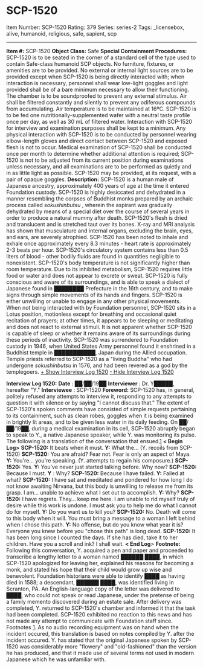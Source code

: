 # SCP-1520
Item Number: SCP-1520
Rating: 379
Series: series-2
Tags: _licensebox, alive, humanoid, religious, safe, sapient, scp

---

**Item #:** SCP-1520
**Object Class:** Safe
**Special Containment Procedures:** SCP-1520 is to be seated in the corner of a standard cell of the type used to contain Safe-class humanoid SCP objects. No furniture, fixtures, or amenities are to be provided. No external or internal light sources are to be provided except when SCP-1520 is being directly interacted with; when interaction is necessary, personnel shall wear low-light goggles and light provided shall be of a bare minimum necessary to allow their functioning. The chamber is to be soundproofed to prevent any external stimulus. Air shall be filtered constantly and silently to prevent any odiferous compounds from accumulating. Air temperature is to be maintained at 16ºC.
SCP-1520 is to be fed one nutritionally-supplemented wafer with a neutral taste profile once per day, as well as 30 mL of filtered water. Interaction with SCP-1520 for interview and examination purposes shall be kept to a minimum. Any physical interaction with SCP-1520 is to be conducted by personnel wearing elbow-length gloves and direct contact between SCP-1520 and exposed flesh is not to occur. Medical examination of SCP-1520 shall be conducted once per month to determine whether additional attention is required; SCP-1520 is not to be adjusted from its current position during examinations unless necessary, and all examinations are to be performed as quietly and in as little light as possible.
SCP-1520 may be provided, at its request, with a pair of opaque goggles.
**Description:** SCP-1520 is a human male of Japanese ancestry, approximately 400 years of age at the time it entered Foundation custody. SCP-1520 is highly desiccated and dehydrated in a manner resembling the corpses of Buddhist monks prepared by an archaic process called _sokushinbutsu_ , wherein the aspirant was gradually dehydrated by means of a special diet over the course of several years in order to produce a natural mummy after death. SCP-1520's flesh is dried and translucent and is stretched taut over its bones. X-ray and MRI analysis has shown that musculature and internal organs, excluding the brain, eyes, and ears, are severely atrophied. SCP-1520 has been noted to inhale and exhale once approximately every 8.3 minutes - heart rate is approximately 2-3 beats per hour. SCP-1520's circulatory system contains less than 0.5 liters of blood - other bodily fluids are found in quantities negligible to nonexistent. SCP-1520's body temperature is not significantly higher than room temperature. Due to its inhibited metabolism, SCP-1520 requires little food or water and does not appear to excrete or sweat.
SCP-1520 is fully conscious and aware of its surroundings, and is able to speak a dialect of Japanese found in ████████ Prefecture in the 16th century, and to make signs through simple movements of its hands and fingers. SCP-1520 is either unwilling or unable to engage in any other physical movements. When not being interacted with by Foundation personnel, SCP-1520 sits in a Lotus position, motionless except for breathing and occasional quiet recitation of prayers; at other times, it appears to be sleeping or meditating and does not react to external stimuli. It is not apparent whether SCP-1520 is capable of sleep or whether it remains aware of its surroundings during these periods of inactivity.
SCP-1520 was surrendered to Foundation custody in 1946, when United States Army personnel found it enshrined in a Buddhist temple in ███████████, Japan during the Allied occupation. Temple priests referred to SCP-1520 as a "living Buddha" who had undergone _sokushinbutsu_ in 1576, and had been revered as a god by the templegoers.
[\+ Show Interview Log 1520](javascript:;)
[\- Hide Interview Log 1520](javascript:;)
  
**Interview Log 1520:**
**Date** : ██/██/19██
**Interviewer** : Dr. Y█████, hereafter "Y."
**Interviewee** : SCP-1520
**Foreword:** SCP-1520 has, in general, politely refused any attempts to interview it, responding to any attempts to question it with silence or by saying "I cannot discuss that." The extent of SCP-1520's spoken comments have consisted of simple requests pertaining to its containment, such as clean robes, goggles when it is being examined in brightly lit areas, and to be given less water in its daily feeding. On ██/██/19██, during a medical examination in its cell, SCP-1520 abruptly began to speak to Y., a native Japanese speaker, while Y. was monitoring its pulse. The following is a translation of the conversation that ensued.[1](javascript:;)
**< Begin Log>**
**SCP-1520:** It beats when it must.
**Y:** What the… (Y. recoils from SCP-1520)
**SCP-1520:** You are afraid? Fear not. Fear is only an aspect of Maya.
**Y:** You're… you're speaking. (Y. attempts to regain his composure.)
**SCP-1520:** Yes.
**Y:** You've never just started talking before. Why now?
**SCP-1520:** Because I must.
**Y** : Why?
**SCP-1520:** Because I have failed.
**Y:** Failed at what?
**SCP-1520:** I have sat and meditated and pondered for how long I do not know awaiting Nirvana, but this body is unwilling to release me from its grasp. I am… unable to achieve what I set out to accomplish.
**Y:** Why?
**SCP-1520:** I have regrets. They… keep me here. I am unable to rid myself truly of desire while this work is undone. I must ask you to help me do what I cannot do for myself.
**Y:** Do you want us to kill you?
**SCP-1520:** No. Death will come to this body when it will. You must bring a message to a woman I left behind when I chose this path.
**Y:** No offense, but do you know what year it is? Everyone you knew before you "chose this path" is long dead.
**SCP-1520:** It has been long since I counted the days. If she has died, take it to her children. Have you a scroll and ink? I shall wait.
**< End Log**>
**Footnote:** Following this conversation, Y. acquired a pen and paper and proceeded to transcribe a lengthy letter to a woman named ██████ ████, in which SCP-1520 apologized for leaving her, explained his reasons for becoming a monk, and stated his hope that their child would grow up wise and benevolent. Foundation historians were able to identify ████ as having died in 1588; a descendant, ██████ ████, was identified living in Scranton, PA. An English-language copy of the letter was delivered to ████, who could not speak or read Japanese, under the pretense of being a family memento discovered during an estate sale. After delivery was completed, Y. returned to SCP-1520's chamber and informed it that the task had been completed. SCP-1520 exhibited no reaction to this news and has not made any attempt to communicate with Foundation staff since.
Footnotes
[1](javascript:;). As no audio recording equipment was on hand when the incident occured, this translation is based on notes compiled by Y. after the incident occured. Y. has stated that the original Japanese spoken by SCP-1520 was considerably more "flowery" and "old-fashioned" than the version he has produced, and that it made use of several terms not used in modern Japanese which he was unfamiliar with.